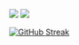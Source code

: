 <img src="https://github-readme-stats.vercel.app/api?username=mnhwt0108&theme=tokyonight&show_icons=true&count_private=true">

<img src="https://github-readme-stats.vercel.app/api/top-langs/?username=mnhwt0108&theme=tokyonight&layout=&langs_count=5">

[![GitHub Streak](https://github-readme-streak-stats.herokuapp.com?user=mnhwt0108&theme=tokyonight_duo)](https://git.io/streak-stats)
